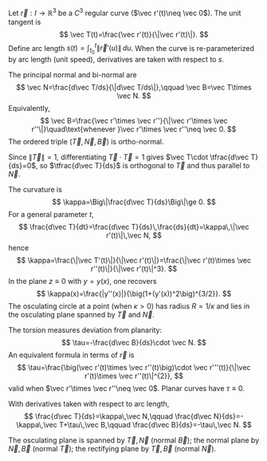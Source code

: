 Let $\vec r:I\to\mathbb R^3$ be a $C^3$ regular curve ($\vec r'(t)\neq \vec 0$). The unit tangent is
$$
\vec T(t)=\frac{\vec r'(t)}{\|\vec r'(t)\|}.
$$
Define arc length $s(t)=\int_{t_0}^t \|\vec r'(u)\|\,du$. When the curve is re-parameterized by arc length (unit speed), derivatives are taken with respect to $s$.

The principal normal and bi-normal are
$$
\vec N=\frac{d\vec T/ds}{\|d\vec T/ds\|},\qquad
\vec B=\vec T\times \vec N.
$$
Equivalently,
$$
\vec B=\frac{\vec r'\times \vec r''}{\|\vec r'\times \vec r''\|}\quad\text{whenever }\vec r'\times \vec r''\neq \vec 0.
$$
The ordered triple $(\vec T,\vec N,\vec B)$ is ortho-normal. 

Since $\|\vec T\|=1$, differentiating $\vec T\cdot \vec T=1$ gives $\vec T\cdot \tfrac{d\vec T}{ds}=0$, so $\tfrac{d\vec T}{ds}$ is orthogonal to $\vec T$ and thus parallel to $\vec N$. 

The curvature is
$$
\kappa=\Big\|\frac{d\vec T}{ds}\Big\|\ge 0.
$$
For a general parameter $t$,
$$
\frac{d\vec T}{dt}=\frac{d\vec T}{ds}\,\frac{ds}{dt}=\kappa\,\|\vec r'(t)\|\,\vec N,
$$
hence
$$
\kappa=\frac{\|\vec T'(t)\|}{\|\vec r'(t)\|}=\frac{\|\vec r'(t)\times \vec r''(t)\|}{\|\vec r'(t)\|^3}.
$$
In the plane $z\equiv 0$ with $y=y(x)$, one recovers
$$
\kappa(x)=\frac{|y''(x)|}{\big(1+(y'(x))^2\big)^{3/2}}.
$$
The osculating circle at a point (when $\kappa>0$) has radius $R=1/\kappa$ and lies in the osculating plane spanned by $\vec T$ and $\vec N$.

The torsion measures deviation from planarity:
$$
\tau=-\frac{d\vec B}{ds}\cdot \vec N.
$$
An equivalent formula in terms of $\vec r$ is
$$
\tau=\frac{\big(\vec r'(t)\times \vec r''(t)\big)\cdot \vec r'''(t)}{\|\vec r'(t)\times \vec r''(t)\|^{2}},
$$
valid when $\vec r'\times \vec r''\neq \vec 0$. Planar curves have $\tau\equiv 0$.

With derivatives taken with respect to arc length,
$$
\frac{d\vec T}{ds}=\kappa\,\vec N,\qquad
\frac{d\vec N}{ds}=-\kappa\,\vec T+\tau\,\vec B,\qquad
\frac{d\vec B}{ds}=-\tau\,\vec N.
$$

The osculating plane is spanned by $\vec T,\vec N$ (normal $\vec B$); the normal plane by $\vec N,\vec B$ (normal $\vec T$); the rectifying plane by $\vec T,\vec B$ (normal $\vec N$).
